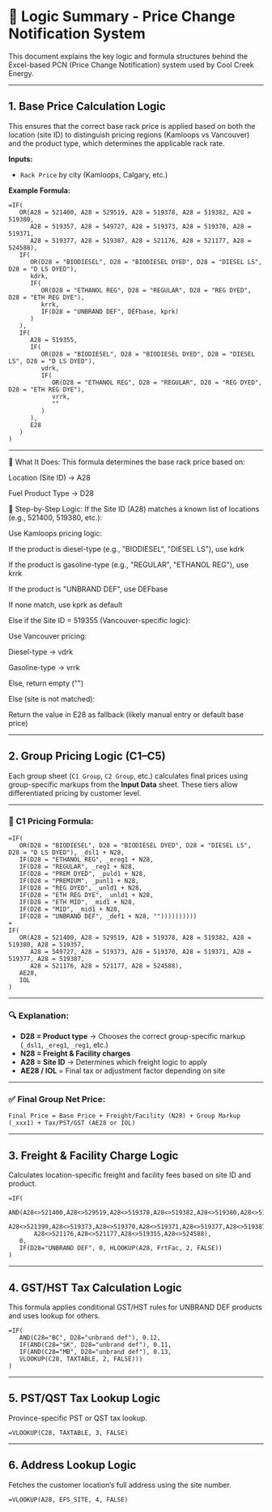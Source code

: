 # 🧠 Logic Summary - Price Change Notification System

This document explains the key logic and formula structures behind the Excel-based PCN (Price Change Notification) system used by Cool Creek Energy.

---

## 1. Base Price Calculation Logic

This ensures that the correct base rack price is applied based on both the location (site ID) to distinguish pricing regions (Kamloops vs Vancouver) and the product type, which determines the applicable rack rate.

**Inputs:**
- `Rack Price` by city (Kamloops, Calgary, etc.)

**Example Formula:**

```excel
=IF(
   OR(A28 = 521400, A28 = 529519, A28 = 519378, A28 = 519382, A28 = 519380, 
      A28 = 519357, A28 = 549727, A28 = 519373, A28 = 519370, A28 = 519371, 
      A28 = 519377, A28 = 519387, A28 = 521176, A28 = 521177, A28 = 524588),
   IF(
      OR(D28 = "BIODIESEL", D28 = "BIODIESEL DYED", D28 = "DIESEL LS", D28 = "D LS DYED"),
      kdrk,
      IF(
         OR(D28 = "ETHANOL REG", D28 = "REGULAR", D28 = "REG DYED", D28 = "ETH REG DYE"),
         krrk,
         IF(D28 = "UNBRAND DEF", DEFbase, kprk)
      )
   ),
   IF(
      A28 = 519355,
      IF(
         OR(D28 = "BIODIESEL", D28 = "BIODIESEL DYED", D28 = "DIESEL LS", D28 = "D LS DYED"),
         vdrk,
         IF(
            OR(D28 = "ETHANOL REG", D28 = "REGULAR", D28 = "REG DYED", D28 = "ETH REG DYE"),
            vrrk,
            ""
         )
      ),
      E28
   )
)
```

---

🧠 What It Does:
This formula determines the base rack price based on:

Location (Site ID) → A28

Fuel Product Type → D28

🧾 Step-by-Step Logic:
If the Site ID (A28) matches a known list of locations (e.g., 521400, 519380, etc.):

Use Kamloops pricing logic:

If the product is diesel-type (e.g., "BIODIESEL", "DIESEL LS"), use kdrk

If the product is gasoline-type (e.g., "REGULAR", "ETHANOL REG"), use krrk

If the product is "UNBRAND DEF", use DEFbase

If none match, use kprk as default

Else if the Site ID = 519355 (Vancouver-specific logic):

Use Vancouver pricing:

Diesel-type → vdrk

Gasoline-type → vrrk

Else, return empty ("")

Else (site is not matched):

Return the value in E28 as fallback (likely manual entry or default base price)

---


## 2. Group Pricing Logic (C1–C5)

Each group sheet (`C1 Group`, `C2 Group`, etc.) calculates final prices using group-specific markups from the **Input Data** sheet. These tiers allow differentiated pricing by customer level.

---

### 🧮 C1 Pricing Formula:

```excel
=IF(
   OR(D28 = "BIODIESEL", D28 = "BIODIESEL DYED", D28 = "DIESEL LS", D28 = "D LS DYED"), _dsl1 + N28,
   IF(D28 = "ETHANOL REG", _ereg1 + N28,
   IF(D28 = "REGULAR", _reg1 + N28,
   IF(D28 = "PREM DYED", _puld1 + N28,
   IF(D28 = "PREMIUM", _punl1 + N28,
   IF(D28 = "REG DYED", _unld1 + N28,
   IF(D28 = "ETH REG DYE", _unld1 + N28,
   IF(D28 = "ETH MID", _mid1 + N28,
   IF(D28 = "MID", _mid1 + N28,
   IF(D28 = "UNBRAND DEF", _def1 + N28, ""))))))))))
+
IF(
   OR(A28 = 521400, A28 = 529519, A28 = 519378, A28 = 519382, A28 = 519380, A28 = 519357,
      A28 = 549727, A28 = 519373, A28 = 519370, A28 = 519371, A28 = 519377, A28 = 519387,
      A28 = 521176, A28 = 521177, A28 = 524588),
   AE28,
   IOL
)
```

---

### 🔍 Explanation:

- **D28 = Product type** → Chooses the correct group-specific markup (`_dsl1`, `_ereg1`, `_reg1`, etc.)
- **N28 = Freight & Facility charges**
- **A28 = Site ID** → Determines which freight logic to apply
- **AE28 / IOL** = Final tax or adjustment factor depending on site

---

### ✅ Final Group Net Price:
```
Final Price = Base Price + Freight/Facility (N28) + Group Markup (_xxx1) + Tax/PST/GST (AE28 or IOL)
```


---

## 3. Freight & Facility Charge Logic

Calculates location-specific freight and facility fees based on site ID and product.

```excel
=IF(
   AND(A28<>521400,A28<>529519,A28<>519378,A28<>519382,A28<>519380,A28<>519357,
       A28<>521399,A28<>519373,A28<>519370,A28<>519371,A28<>519377,A28<>519387,
       A28<>521176,A28<>521177,A28<>519355,A28<>524588),
   0,
   IF(D28="UNBRAND DEF", 0, HLOOKUP(A28, FrtFac, 2, FALSE))
)
```

---

## 4. GST/HST Tax Calculation Logic

This formula applies conditional GST/HST rules for UNBRAND DEF products and uses lookup for others.

```excel
=IF(
   AND(C28="BC", D28="unbrand def"), 0.12,
   IF(AND(C28="SK", D28="unbrand def"), 0.11,
   IF(AND(C28="MB", D28="unbrand def"), 0.13,
   VLOOKUP(C28, TAXTABLE, 2, FALSE)))
)
```

---

## 5. PST/QST Tax Lookup Logic

Province-specific PST or QST tax lookup.

```excel
=VLOOKUP(C28, TAXTABLE, 3, FALSE)
```

---

## 6. Address Lookup Logic

Fetches the customer location’s full address using the site number.

```excel
=VLOOKUP(A28, EFS_SITE, 4, FALSE)
```
